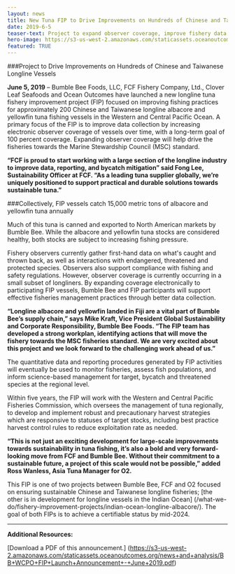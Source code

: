 ```yaml
---
layout: news
title: New Tuna FIP to Drive Improvements on Hundreds of Chinese and Taiwanese Longline Vessels
date: 2019-6-5
teaser-text: Project to expand observer coverage, improve fishery data and help inform science-based management strategies.
hero-image: https://s3-us-west-2.amazonaws.com/staticassets.oceanoutcomes.org/news+and+analysis/hero+images/bumble-bee-fcf-O2-albacore-tuna-project-FIP-launch-hero.jpg
featured: TRUE
---
```

###Project to Drive Improvements on Hundreds of Chinese and Taiwanese Longline Vessels

**June 5, 2019** – Bumble Bee Foods, LLC, FCF Fishery Company, Ltd., Clover Leaf Seafoods and Ocean Outcomes have launched a new longline tuna fishery improvement project (FIP) focused on improving fishing practices for approximately 200 Chinese and Taiwanese longline albacore and yellowfin tuna fishing vessels in the Western and Central Pacific Ocean. A primary focus of the FIP is to improve data collection by increasing electronic observer coverage of vessels over time, with a long-term goal of 100 percent coverage. Expanding observer coverage will help drive the fisheries towards the Marine Stewardship Council (MSC) standard.

**“FCF is proud to start working with a large section of the longline industry to improve data, reporting, and bycatch mitigation” said Fong Lee, Sustainability Officer at FCF. “As a leading tuna supplier globally, we’re uniquely positioned to support practical and durable solutions towards sustainable tuna.”**

###Collectively, FIP vessels catch 15,000 metric tons of albacore and yellowfin tuna annually

Much of this tuna is canned and exported to North American markets by Bumble Bee. While the albacore and yellowfin tuna stocks are considered healthy, both stocks are subject to increasing fishing pressure.

Fishery observers currently gather first-hand data on what's caught and thrown back, as well as interactions with endangered, threatened and protected species. Observers also support compliance with fishing and safety regulations. However, observer coverage is currently occurring in a small subset of longliners. By expanding coverage electronically to participating FIP vessels, Bumble Bee and FIP participants will support effective fisheries management practices through better data collection.

**“Longline albacore and yellowfin landed in Fiji are a vital part of Bumble Bee’s supply chain,” says Mike Kraft, Vice President Global Sustainability and Corporate Responsibility, Bumble Bee Foods. “The FIP team has developed a strong workplan, identifying actions that will move the fishery towards the MSC fisheries standard. We are very excited about this project and we look forward to the challenging work ahead of us.”**

The quantitative data and reporting procedures generated by FIP activities will eventually be used to monitor fisheries, assess fish populations, and inform science-based management for target, bycatch and threatened species at the regional level.

Within five years, the FIP will work with the Western and Central Pacific Fisheries Commission, which oversees the management of tuna regionally, to develop and implement robust and precautionary harvest strategies which are responsive to statuses of target stocks, including best practice harvest control rules to reduce exploitation rate as needed. 

**“This is not just an exciting development for large-scale improvements towards sustainability in tuna fishing, it’s also a bold and very forward-looking move from FCF and Bumble Bee. Without their commitment to a sustainable future, a project of this scale would not be possible,” added Ross Wanless, Asia Tuna Manager for O2.**

This FIP is one of two projects between Bumble Bee, FCF and O2 focused on ensuring sustainable Chinese and Taiwanese longline fisheries; [the other is in development for longline vessels in the Indian Ocean] (/what-we-do/fishery-improvement-projects/indian-ocean-longline-albacore/). The goal of both FIPs is to achieve a certifiable status by mid-2024.

----

**Additional Resources:**

[Download a PDF of this announcement.] (https://s3-us-west-2.amazonaws.com/staticassets.oceanoutcomes.org/news+and+analysis/BB+WCPO+FIP+Launch+Announcement+-+June+2019.pdf)
